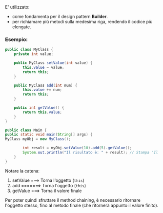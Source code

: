 E' utilizzato:
- come fondamenta per il design pattern **Builder**.
- per richiamare più metodi sulla medesima riga, rendendo il codice più elengate.

### Esempio:
```Java
public class MyClass {
    private int value;

    public MyClass setValue(int value) {
        this.value = value;
        return this;  
    }

    public MyClass add(int num) {
        this.value += num;
        return this;
    }

    public int getValue() {
        return this.value;
    }
}

public class Main {
public static void main(String[] args) {
MyClass myObj = new MyClass();

        int result = myObj.setValue(10).add(5).getValue();
        System.out.println("Il risultato è: " + result); // Stampa "Il risultato è: 15"
    }
}
```

Notare la catena:
1. setValue ===> Torna l'oggetto (`this`)
2. add =======> Torna l'oggetto (`this`) 
3. getValue ===> Torna il valore finale

Per poter quindi sfruttare il method chaining, è necessario ritornare 
l'oggetto stesso, fino al metodo finale (che ritornerà appunto il valore finito).
